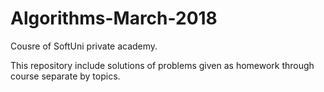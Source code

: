 # Algorithms-March-2018
Cousre of SoftUni private academy.

This repository include solutions of problems given as homework through course separate by topics.
